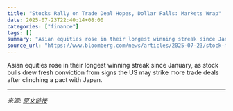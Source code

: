 ```yaml
---
title: "Stocks Rally on Trade Deal Hopes, Dollar Falls: Markets Wrap"
date: 2025-07-23T22:40:14+08:00
categories: ["finance"]
tags: []
summary: "Asian equities rose in their longest winning streak since January, as stock bulls drew fresh conviction from signs the US may strike more trade deals after clinching a pact with Japan."
source_url: "https://www.bloomberg.com/news/articles/2025-07-23/stock-market-today-dow-s-p-live-updates"
---
```


Asian equities rose in their longest winning streak since January, as stock bulls drew fresh conviction from signs the US may strike more trade deals after clinching a pact with Japan.

---

*来源: [原文链接](https://www.bloomberg.com/news/articles/2025-07-23/stock-market-today-dow-s-p-live-updates)*
